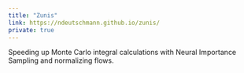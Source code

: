 ```yaml
---
title: "Zunis"
link: https://ndeutschmann.github.io/zunis/
private: true
---
```


Speeding up Monte Carlo integral calculations with Neural Importance Sampling and normalizing flows.
 <!--more-->